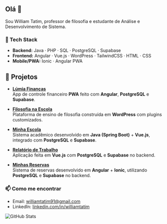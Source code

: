 ## Olá 👋
Sou William Tatim, professor de filosofia e estudante de Análise e Desenvolvimento de Sistema.  


### 🚀 Tech Stack
- **Backend:** Java · PHP · SQL · PostgreSQL · Supabase
- **Frontend:** Angular · Vue.js · WordPress · TailwindCSS · HTML · CSS
- **Mobile/PWA:** Ionic · Angular PWA  

## 📌 Projetos

- [**Lúmia Finanças**](https://lumiafinancas.com)  
  App de controle financeiro **PWA** feito com **Angular**, **PostgreSQL** e **Supabase**.

- [**Filosofia na Escola**](http://filosofianaescola.com/)  
  Plataforma de ensino de filosofia construída em **WordPress** com plugins customizados.

- [**Minha Escola**](https://minha-escola-olive.vercel.app)  
  Sistema acadêmico desenvolvido em **Java (Spring Boot)** + **Vue.js**, integrado com **PostgreSQL** e **Supabase**.

- [**Relatório de Trabalho**](https://relatorio-trabalho.vercel.app/login)  
  Aplicação feita em **Vue.js** com **PostgreSQL** e **Supabase** no backend.

- [**Minhas Reservas**](https://minhas-reservas.vercel.app/login)  
  Sistema de reservas desenvolvido em **Angular** + **Ionic**, utilizando **PostgreSQL** e **Supabase** no backend.


### 📫 Como me encontrar
- Email: williamtatim91@gmail.com
- LinkedIn: [linkedin.com/in/williamtatim](https://linkedin.com/in/williamtatim)


![GitHub Stats](https://github-readme-stats.vercel.app/api?username=william-gtatim&show_icons=true&theme=radical)





